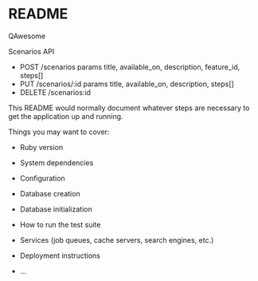 # README

QAwesome

Scenarios API

  * POST /scenarios params title, available_on, description, feature_id, steps[]
  * PUT /scenarios/:id params title, available_on, description, steps[]
  * DELETE /scenarios:id

This README would normally document whatever steps are necessary to get the
application up and running.

Things you may want to cover:

* Ruby version

* System dependencies

* Configuration

* Database creation

* Database initialization

* How to run the test suite

* Services (job queues, cache servers, search engines, etc.)

* Deployment instructions

* ...
